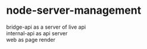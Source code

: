 # node-server-management

bridge-api as a server of live api  
internal-api as api server  
web as page render  